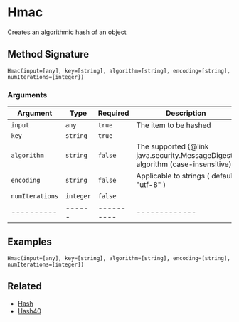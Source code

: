 # Hmac

Creates an algorithmic hash of an object

## Method Signature

```
Hmac(input=[any], key=[string], algorithm=[string], encoding=[string], numIterations=[integer])
```

### Arguments

| Argument        | Type      | Required   | Description                                                                    | Default   |
| --------------- | --------- | ---------- | ------------------------------------------------------------------------------ | --------- |
| `input`         | `any`     | `true`     | The item to be hashed                                                          |           |
| `key`           | `string`  | `true`     |                                                                                |           |
| `algorithm`     | `string`  | `false`    | The supported {@link java.security.MessageDigest} algorithm (case-insensitive) | HmacMD5   |
| `encoding`      | `string`  | `false`    | Applicable to strings ( default "utf-8" )                                      | utf-8     |
| `numIterations` | `integer` | `false`    |                                                                                | 1         |
| ----------      | ------    | ---------- | -------------                                                                  | --------- |

## Examples

```
Hmac(input=[any], key=[string], algorithm=[string], encoding=[string], numIterations=[integer])
```

## Related

* [Hash](hash.md)
* [Hash40](hash40.md)
